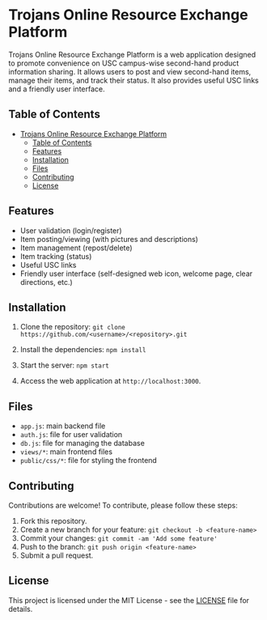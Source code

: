 # Trojans Online Resource Exchange Platform

Trojans Online Resource Exchange Platform is a web application designed to promote convenience on USC campus-wise second-hand product information sharing. It allows users to post and view second-hand items, manage their items, and track their status. It also provides useful USC links and a friendly user interface.

## Table of Contents

- [Trojans Online Resource Exchange Platform](#trojans-online-resource-exchange-platform)
  - [Table of Contents](#table-of-contents)
  - [Features](#features)
  - [Installation](#installation)
  - [Files](#files)
  - [Contributing](#contributing)
  - [License](#license)

## Features

- User validation (login/register)
- Item posting/viewing (with pictures and descriptions)
- Item management (repost/delete)
- Item tracking (status)
- Useful USC links
- Friendly user interface (self-designed web icon, welcome page, clear directions, etc.)

## Installation

1. Clone the repository:
`git clone https://github.com/<username>/<repository>.git`

2. Install the dependencies:
`npm install`

3. Start the server:
`npm start`

4. Access the web application at `http://localhost:3000`.

## Files

- `app.js`: main backend file
- `auth.js`: file for user validation
- `db.js`: file for managing the database
- `views/*`: main frontend files
- `public/css/*`: file for styling the frontend

## Contributing

Contributions are welcome! To contribute, please follow these steps:

1. Fork this repository.
2. Create a new branch for your feature: `git checkout -b <feature-name>`
3. Commit your changes: `git commit -am 'Add some feature'`
4. Push to the branch: `git push origin <feature-name>`
5. Submit a pull request.

## License

This project is licensed under the MIT License - see the [LICENSE](LICENSE) file for details.